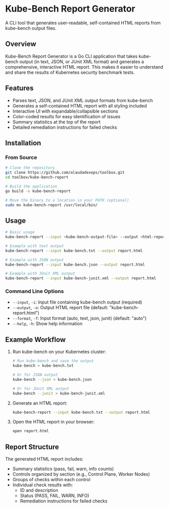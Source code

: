 # Kube-Bench Report Generator

A CLI tool that generates user-readable, self-contained HTML reports from kube-bench output files.

## Overview

Kube-Bench Report Generator is a Go CLI application that takes kube-bench output (in text, JSON, or JUnit XML format) and generates a comprehensive, interactive HTML report. This makes it easier to understand and share the results of Kubernetes security benchmark tests.

## Features

- Parses text, JSON, and JUnit XML output formats from kube-bench
- Generates a self-contained HTML report with all styling included
- Interactive UI with expandable/collapsible sections
- Color-coded results for easy identification of issues
- Summary statistics at the top of the report
- Detailed remediation instructions for failed checks

## Installation

### From Source

```bash
# Clone the repository
git clone https://github.com/alaudadevops/toolbox.git
cd toolbox/kube-bench-report

# Build the application
go build -o kube-bench-report

# Move the binary to a location in your PATH (optional)
sudo mv kube-bench-report /usr/local/bin/
```

## Usage

```bash
# Basic usage
kube-bench-report --input <kube-bench-output-file> --output <html-report-file>

# Example with text output
kube-bench-report --input kube-bench.txt --output report.html

# Example with JSON output
kube-bench-report --input kube-bench.json --output report.html

# Example with JUnit XML output
kube-bench-report --input kube-bench-junit.xml --output report.html
```

### Command Line Options

- `--input`, `-i`: Input file containing kube-bench output (required)
- `--output`, `-o`: Output HTML report file (default: "kube-bench-report.html")
- `--format`, `-f`: Input format (auto, text, json, junit) (default: "auto")
- `--help`, `-h`: Show help information

## Example Workflow

1. Run kube-bench on your Kubernetes cluster:
   ```bash
   # Run kube-bench and save the output
   kube-bench > kube-bench.txt

   # Or for JSON output
   kube-bench --json > kube-bench.json

   # Or for JUnit XML output
   kube-bench --junit > kube-bench-junit.xml
   ```

2. Generate an HTML report:
   ```bash
   kube-bench-report --input kube-bench.txt --output report.html
   ```

3. Open the HTML report in your browser:
   ```bash
   open report.html
   ```

## Report Structure

The generated HTML report includes:

- Summary statistics (pass, fail, warn, info counts)
- Controls organized by section (e.g., Control Plane, Worker Nodes)
- Groups of checks within each control
- Individual check results with:
  - ID and description
  - Status (PASS, FAIL, WARN, INFO)
  - Remediation instructions for failed checks

